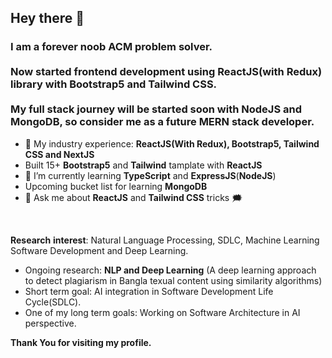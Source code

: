 ## Hey there 👋

### I am a forever noob ACM problem solver. <br/><br/>Now started **frontend development** using **ReactJS**(with Redux) library with **Bootstrap5** and **Tailwind CSS**. <br/><br/> My full stack journey will be started soon with **NodeJS** and **MongoDB**, so consider me as a future **MERN stack developer**.

- 🔭 My industry experience:  **ReactJS(With Redux), Bootstrap5, Tailwind CSS and NextJS**
- Built 15+ **Bootstrap5** and **Tailwind** tamplate with **ReactJS**
- 🌱 I’m currently learning **TypeScript** and **ExpressJS**(**NodeJS**)
- Upcoming bucket list for learning **MongoDB**
- 💬 Ask me about **ReactJS** and **Tailwind CSS** tricks :right_anger_bubble:
<br/>

**Research** **interest**: Natural Language Processing, SDLC, Machine Learning Software Development and Deep Learning.
- Ongoing research: **NLP and Deep Learning** (A deep learning approach to detect plagiarism in Bangla texual content using similarity algorithms)
- Short term goal: AI integration in Software Development Life Cycle(SDLC).
- One of my long term goals: Working on Software Architecture in AI perspective.

**Thank You for visiting my profile.**

<!--
**unmad24/unmad24** is a ✨ _special_ ✨ repository because its `README.md` (this file) appears on your GitHub profile.

Here are some ideas to get you started:

- 🔭 I’m currently working on ...
- 🌱 I’m currently learning ...
- 👯 I’m looking to collaborate on ...
- 🤔 I’m looking for help with ...
- 💬 Ask me about ...
- 📫 How to reach me: ...
- 😄 Pronouns: ...
- ⚡ Fun fact: ...
-->
